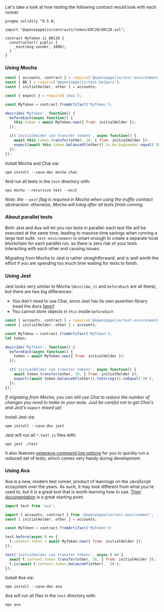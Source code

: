 Let's take a look at how testing the following contract would look with each runner.

```solidity
pragma solidity ^0.5.0;

import "@openzeppelin/contracts/token/ERC20/ERC20.sol";

contract MyToken is ERC20 {
  constructor() public {
    _mint(msg.sender, 1000);
  }
}
```

### Using Mocha

```javascript
const { accounts, contract } = require('@openzeppelin/test-environment');
const { BN } = require('@openzeppelin/test-helpers');
const [ initialHolder, other ] = accounts;

const { expect } = require('chai');

const MyToken = contract.fromArtifact('MyToken');

describe('MyToken', function() {
  beforeEach(async function() {
    this.token = await MyToken.new({ from: initialHolder });
  });

  it('initialHolder can transfer tokens', async function() {
    await this.token.transfer(other, 20, { from: initialHolder });
    expect(await this.token.balanceOf(other)).to.be.bignumber.equal('20');
  });
});
```

Install Mocha and Chai via:

```
npm install --save-dev mocha chai
```

And run all tests in the `test` directory with:

```
npx mocha --recursive test --exit
```

_Note: the `--exit` flag is required in Mocha when using the truffle contract abstraction: otherwise, Mocha will hang after all tests finish running._

### About parallel tests

Both Jest and Ava will let you run tests in parallel: each test file will be executed at the same time, leading to massive time savings when running a large test suite. `test-environment` is smart enough to create a separate local blockchain for each parallel run, so there is zero risk of your tests interacting with each other and causing issues.

Migrating from Mocha to Jest is rather straightforward, and is well worth the effort if you are spending too much time waiting for tests to finish.

### Using Jest

Jest looks very similar to Mocha (`describe`, `it` and `beforeEach` are all there), but there are two big differences:
 * You don't need to use Chai, since Jest has its own assertion library (read the docs [here!](https://jestjs.io/docs/en/using-matchers))
 * You cannot store objects in `this` inside `beforeEach`

```javascript
const { accounts, contract } = require('@openzeppelin/test-environment');
const [ initialHolder, other ] = accounts;

const MyToken = contract.fromArtifact('MyToken');
let token;

describe('MyToken', function() {
  beforeEach(async function() {
    token = await MyToken.new({ from: initialHolder });
  });

  it('initialHolder can transfer tokens', async function() {
    await token.transfer(other, 20, { from: initialHolder });
    expect((await token.balanceOf(other)).toString()).toEqual('20');
  });
});
```

_If migrating from Mocha, you can still use Chai to reduce the number of changes you need to make to your tests. Just be careful not to get Chai's and Jest's `expect` mixed up!._

Install Jest via:

```
npm install --save-dev jest
```

Jest will run all `*.test.js` files with:

```
npx jest ./test
```

It also features [extensive command line options](https://jestjs.io/docs/en/cli) for you to quickly run a reduced set of tests, which comes very handy during development.

### Using Ava

Ava is a new, modern test runner, product of learnings on the JavaScript ecosystem over the years. As such, it may look different from what you're used to, but it is a great tool that is worth learning how to use. [Their documentation](https://github.com/avajs/ava/blob/master/docs/01-writing-tests.md) is a great starting point.

```javascript
import test from 'ava';

import { accounts, contract } from '@openzeppelin/test-environment';
const [ initialHolder, other ] = accounts;

const MyToken = contract.fromArtifact('MyToken');

test.before(async t => {
  t.context.token = await MyToken.new({ from: initialHolder });
});

test('initialHolder can transfer tokens', async t => {
  await t.context.token.transfer(other, 20, { from: initialHolder });
  t.is(await t.context.token.balanceOf(other), '20');
});
```

Install Ava via:

```
npm install --save-dev ava
```

Ava will run all files in the `test` directory with:

```
npx ava
```
